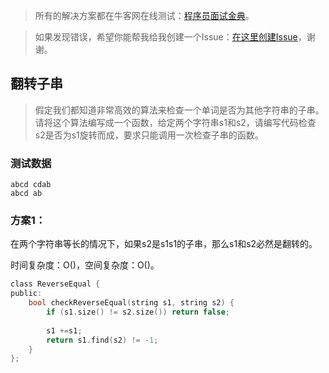 > 所有的解决方案都在牛客网在线测试：[程序员面试金典](http://www.nowcoder.com/ta/cracking-the-coding-interview)。

> 如果发现错误，希望你能帮我给我创建一个Issue：[在这里创建Issue](https://github.com/Shitaibin/CC150/issues)，谢谢。

## 翻转子串

> 假定我们都知道非常高效的算法来检查一个单词是否为其他字符串的子串。请将这个算法编写成一个函数，给定两个字符串s1和s2，请编写代码检查s2是否为s1旋转而成，要求只能调用一次检查子串的函数。

### 测试数据

```
abcd cdab
abcd ab
```

### 方案1：

在两个字符串等长的情况下，如果s2是s1s1的子串，那么s1和s2必然是翻转的。

时间复杂度：O()，空间复杂度：O()。

```C
class ReverseEqual {
public:
    bool checkReverseEqual(string s1, string s2) {
        if (s1.size() != s2.size()) return false;
        
        s1 +=s1;
        return s1.find(s2) != -1;
    }
};
```
